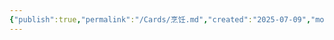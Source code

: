 ```yaml
---
{"publish":true,"permalink":"/Cards/烹饪.md","created":"2025-07-09","modified":"2025-07-09","published":"2025-07-29T23:03:59.558+08:00","cssclasses":""}
---
```


